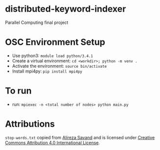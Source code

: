 # distributed-keyword-indexer
Parallel Computing final project

# OSC Environment Setup
* Use python3: `module load python/3.4.1`
* Create a virtual environment: `cd <workdir>; python -m venv .`
* Activate the environment: `source bin/activate`
* Install mpi4py: `pip install mpi4py`

# To run
* run: `mpiexec -n <total number of nodes> python main.py`

# Attributions
`stop-words.txt` copied from [Alireza Savand](https://github.com/Alir3z4/stop-words/tree/bd8cc1434faeb3449735ed570a4a392ab5d35291) and is licensed under [Creative Commons Attribution 4.0 International License](https://github.com/Alir3z4/stop-words/blob/master/LICENSE).